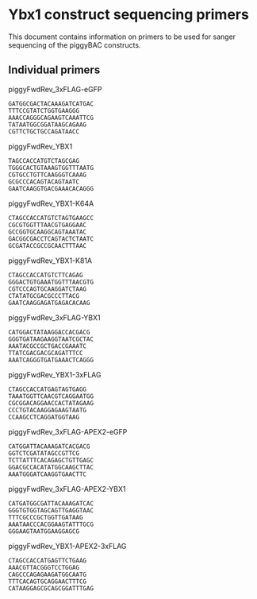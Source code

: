 # Ybx1 construct sequencing primers

This document contains information on primers to be used for sanger sequencing of the piggyBAC constructs.

## Individual primers

piggyFwdRev_3xFLAG-eGFP

```
GATGGCGACTACAAAGATCATGAC
TTTCCGTATCTGGTGAAGGG
AAACCAGGGCAGAAGTCAAATTCG
TATAATGGCGGATAAGCAGAAG
CGTTCTGCTGCCAGATAACC
```

piggyFwdRev_YBX1

```
TAGCCACCATGTCTAGCGAG
TGGGCACTGTAAAGTGGTTTAATG
CGTGCCTGTTCAAGGGTCAAAG
GCGCCCACAGTACAGTAATC
GAATCAAGGTGACGAAACACAGGG
```

piggyFwdRev_YBX1-K64A

```
CTAGCCACCATGTCTAGTGAAGCC
CGCGTGGTTTAACGTGAGGAAC
GCCGGTGCAAGGCAGTAAATAC
GACGGCGACCTCAGTACTCTAATC
GCGATACCGCCGCAACTTTAAC
```

piggyFwdRev_YBX1-K81A

```
CTAGCCACCATGTCTTCAGAG
GGGACTGTGAAATGGTTTAACGTG
CGTCCCAGTGCAAGGATCTAAG
CTATATGCGACGCCCTTACG
GAATCAAGGAGATGAGACACAAG
```

piggyFwdRev_3xFLAG-YBX1

```
CATGGACTATAAGGACCACGACG
GGGTGATAAGAAGGTAATCGCTAC
AAATACGCCGCTGACCGAAATC
TTATCGACGACGCAGATTTCC
AAATCAGGGTGATGAAACTCAGGG
```

piggyFwdRev_YBX1-3xFLAG

```
CTAGCCACCATGAGTAGTGAGG
TAAATGGTTCAACGTCAGGAATGG
CGCGGACAGGAACCACTATAGAAG
CCCTGTACAAGGAGAAGTAATG
CCAAGCCTCAGGATGGTAAG
```

piggyFwdRev_3xFLAG-APEX2-eGFP

```
CATGGATTACAAAGATCACGACG
GGTCTCGATATAGCCGTTCG
TCTTATTTCACAGAGCTGTTGAGC
GGACGCCACATATGGCAAGCTTAC
AAATGGGATCAAGGTGAACTTC
```

piggyFwdRev_3xFLAG-APEX2-YBX1

```
CATGATGGCGATTACAAAGATCAC
GGGTGTGGTAGCAGTTGAGGTAAC
TTTCGCCCGCTGGTTGATAAG
AAATAACCCACGGAAGTATTTGCG
GGGAAGTAATGGAAGGAGCG
```

piggyFwdRev_YBX1-APEX2-3xFLAG

```
CTAGCCACCATGAGTTCTGAAG
AAACGTTACGGGTCCTGGAG
CAGCCCAGAGAAGATGGCAATG
TTTCACAGTGCAGGAACTTTCG
CATAAGGAGCGCAGCGGATTTGAG
```
